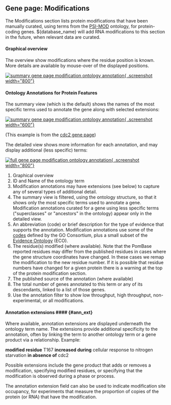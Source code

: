 ## Gene page: Modifications

The Modifications section lists protein modifications that have been
manually curated, using terms from the
[PSI-MOD](http://obofoundry.org/ontology/mod.html) ontology, for protein-coding
genes. ${database_name} will add RNA modifications to this section in the
future, when relevant data are curated.

#### Graphical overview

The overview show modifications where the residue position is known.
More details are available by mouse-over of the displayed positions.

[![summary gene page modification ontology annotation](assets/gene_page_modification_overview.png "Protein modifications overview"){ .screenshot width="800"}](assets/gene_page_modification_overview.png)

#### Ontology Annotations for Protein Features ####

The summary view (which is the default) shows the names of the most
specific terms used to annotate the gene along with selected
extensions:

[![summary gene page modification ontology annotation](assets/gene_page_modification_summary.png "Protein modifications summary view"){ .screenshot width="600"}](assets/gene_page_modification_summary.png)

(This example is from the [cdc2 gene page](https://www.pombase.org/gene/SPBC11B10.09))

The detailed view shows more information for each annotation, and may
display additional (less specific) terms:

[![full gene page modification ontology annotation](assets/gene_page_modification_full.png "Protein modifications detailed view"){ .screenshot width="800"}](assets/gene_page_modification_full.png)

1.  Graphical overview
2.  ID and Name of the ontology term
3.  Modification annotations may have extensions (see below) to capture
    any of several types of additional detail.
4.  The summary view is filtered, using the ontology structure, so
    that it shows only the most specific terms used to annotate a
    gene.  Modification annotations curated for a gene using less
    specific terms ("superclasses" or "ancestors" in the ontology)
    appear only in the detailed view.
5.  An abbreviation (code) or brief description for the type of
    evidence that supports the annotation. Modification annotations
    use some of the
    [codes](http://geneontology.org/docs/guide-go-evidence-codes/)
    defined by the GO Consortium, plus a small subset of the
    [Evidence Ontology](http://www.evidenceontology.org/) (ECO).
6.  The residue(s) modified (where available).  Note that the PomBase
    reported residues may differ from the published residues in cases
    where the gene structure coordinates have changed. In these cases
    we remap the modification to the new residue number. If it is
    possible that residue numbers have changed for a given protein
    there is a warning at the top of the protein modification section.
7.  The published source of the annotation (where available)
8.  The total number of genes annotated to this term or any of its
    descendants, linked to a list of those genes.
9.  Use the annotation filter to show low throughput, high throughput,
    non-experimental, or all modifications.


#### Annotation extensions #### {#ann_ext}

Where available, annotation extensions are displayed underneath the
ontology term name. The extensions provide additional specificity to
the annotation, often by linking the term to another ontology term or
a gene product via a relationship.  Example:

**modified residue** T167 **increased during** cellular response to nitrogen
starvation **in absence of** cdc2

Possible extensions include the
gene product that adds or removes a modification, specifying modified
residues, or specifying that the modification is observed during a
phase or process.

The annotation extension field can also be used to indicate modification
site occupancy, for experiments that measure the proportion of copies of
the protein (or RNA) that have the modification.

